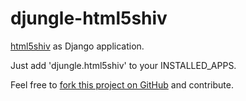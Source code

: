 djungle-html5shiv
=================

[html5shiv](http://code.google.com/p/html5shiv/) as Django application.

Just add 'djungle.html5shiv' to your INSTALLED_APPS.

Feel free to [fork this project on
GitHub](https://github.com/djungle/djungle-html5shiv) and contribute.